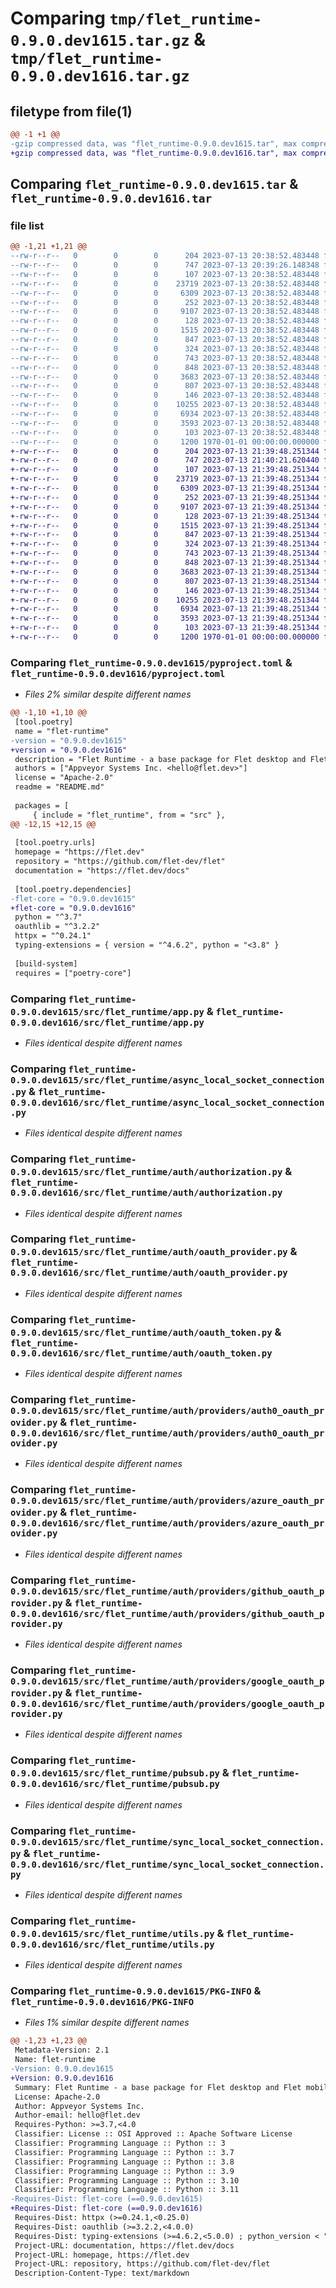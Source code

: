 # Comparing `tmp/flet_runtime-0.9.0.dev1615.tar.gz` & `tmp/flet_runtime-0.9.0.dev1616.tar.gz`

## filetype from file(1)

```diff
@@ -1 +1 @@
-gzip compressed data, was "flet_runtime-0.9.0.dev1615.tar", max compression
+gzip compressed data, was "flet_runtime-0.9.0.dev1616.tar", max compression
```

## Comparing `flet_runtime-0.9.0.dev1615.tar` & `flet_runtime-0.9.0.dev1616.tar`

### file list

```diff
@@ -1,21 +1,21 @@
--rw-r--r--   0        0        0      204 2023-07-13 20:38:52.483448 flet_runtime-0.9.0.dev1615/README.md
--rw-r--r--   0        0        0      747 2023-07-13 20:39:26.148348 flet_runtime-0.9.0.dev1615/pyproject.toml
--rw-r--r--   0        0        0      107 2023-07-13 20:38:52.483448 flet_runtime-0.9.0.dev1615/src/flet_runtime/__init__.py
--rw-r--r--   0        0        0    23719 2023-07-13 20:38:52.483448 flet_runtime-0.9.0.dev1615/src/flet_runtime/app.py
--rw-r--r--   0        0        0     6309 2023-07-13 20:38:52.483448 flet_runtime-0.9.0.dev1615/src/flet_runtime/async_local_socket_connection.py
--rw-r--r--   0        0        0      252 2023-07-13 20:38:52.483448 flet_runtime-0.9.0.dev1615/src/flet_runtime/auth/__init__.py
--rw-r--r--   0        0        0     9107 2023-07-13 20:38:52.483448 flet_runtime-0.9.0.dev1615/src/flet_runtime/auth/authorization.py
--rw-r--r--   0        0        0      128 2023-07-13 20:38:52.483448 flet_runtime-0.9.0.dev1615/src/flet_runtime/auth/group.py
--rw-r--r--   0        0        0     1515 2023-07-13 20:38:52.483448 flet_runtime-0.9.0.dev1615/src/flet_runtime/auth/oauth_provider.py
--rw-r--r--   0        0        0      847 2023-07-13 20:38:52.483448 flet_runtime-0.9.0.dev1615/src/flet_runtime/auth/oauth_token.py
--rw-r--r--   0        0        0      324 2023-07-13 20:38:52.483448 flet_runtime-0.9.0.dev1615/src/flet_runtime/auth/providers/__init__.py
--rw-r--r--   0        0        0      743 2023-07-13 20:38:52.483448 flet_runtime-0.9.0.dev1615/src/flet_runtime/auth/providers/auth0_oauth_provider.py
--rw-r--r--   0        0        0      848 2023-07-13 20:38:52.483448 flet_runtime-0.9.0.dev1615/src/flet_runtime/auth/providers/azure_oauth_provider.py
--rw-r--r--   0        0        0     3683 2023-07-13 20:38:52.483448 flet_runtime-0.9.0.dev1615/src/flet_runtime/auth/providers/github_oauth_provider.py
--rw-r--r--   0        0        0      807 2023-07-13 20:38:52.483448 flet_runtime-0.9.0.dev1615/src/flet_runtime/auth/providers/google_oauth_provider.py
--rw-r--r--   0        0        0      146 2023-07-13 20:38:52.483448 flet_runtime-0.9.0.dev1615/src/flet_runtime/auth/user.py
--rw-r--r--   0        0        0    10255 2023-07-13 20:38:52.483448 flet_runtime-0.9.0.dev1615/src/flet_runtime/pubsub.py
--rw-r--r--   0        0        0     6934 2023-07-13 20:38:52.483448 flet_runtime-0.9.0.dev1615/src/flet_runtime/sync_local_socket_connection.py
--rw-r--r--   0        0        0     3593 2023-07-13 20:38:52.483448 flet_runtime-0.9.0.dev1615/src/flet_runtime/utils.py
--rw-r--r--   0        0        0      103 2023-07-13 20:38:52.483448 flet_runtime-0.9.0.dev1615/src/flet_runtime/version.py
--rw-r--r--   0        0        0     1200 1970-01-01 00:00:00.000000 flet_runtime-0.9.0.dev1615/PKG-INFO
+-rw-r--r--   0        0        0      204 2023-07-13 21:39:48.251344 flet_runtime-0.9.0.dev1616/README.md
+-rw-r--r--   0        0        0      747 2023-07-13 21:40:21.620440 flet_runtime-0.9.0.dev1616/pyproject.toml
+-rw-r--r--   0        0        0      107 2023-07-13 21:39:48.251344 flet_runtime-0.9.0.dev1616/src/flet_runtime/__init__.py
+-rw-r--r--   0        0        0    23719 2023-07-13 21:39:48.251344 flet_runtime-0.9.0.dev1616/src/flet_runtime/app.py
+-rw-r--r--   0        0        0     6309 2023-07-13 21:39:48.251344 flet_runtime-0.9.0.dev1616/src/flet_runtime/async_local_socket_connection.py
+-rw-r--r--   0        0        0      252 2023-07-13 21:39:48.251344 flet_runtime-0.9.0.dev1616/src/flet_runtime/auth/__init__.py
+-rw-r--r--   0        0        0     9107 2023-07-13 21:39:48.251344 flet_runtime-0.9.0.dev1616/src/flet_runtime/auth/authorization.py
+-rw-r--r--   0        0        0      128 2023-07-13 21:39:48.251344 flet_runtime-0.9.0.dev1616/src/flet_runtime/auth/group.py
+-rw-r--r--   0        0        0     1515 2023-07-13 21:39:48.251344 flet_runtime-0.9.0.dev1616/src/flet_runtime/auth/oauth_provider.py
+-rw-r--r--   0        0        0      847 2023-07-13 21:39:48.251344 flet_runtime-0.9.0.dev1616/src/flet_runtime/auth/oauth_token.py
+-rw-r--r--   0        0        0      324 2023-07-13 21:39:48.251344 flet_runtime-0.9.0.dev1616/src/flet_runtime/auth/providers/__init__.py
+-rw-r--r--   0        0        0      743 2023-07-13 21:39:48.251344 flet_runtime-0.9.0.dev1616/src/flet_runtime/auth/providers/auth0_oauth_provider.py
+-rw-r--r--   0        0        0      848 2023-07-13 21:39:48.251344 flet_runtime-0.9.0.dev1616/src/flet_runtime/auth/providers/azure_oauth_provider.py
+-rw-r--r--   0        0        0     3683 2023-07-13 21:39:48.251344 flet_runtime-0.9.0.dev1616/src/flet_runtime/auth/providers/github_oauth_provider.py
+-rw-r--r--   0        0        0      807 2023-07-13 21:39:48.251344 flet_runtime-0.9.0.dev1616/src/flet_runtime/auth/providers/google_oauth_provider.py
+-rw-r--r--   0        0        0      146 2023-07-13 21:39:48.251344 flet_runtime-0.9.0.dev1616/src/flet_runtime/auth/user.py
+-rw-r--r--   0        0        0    10255 2023-07-13 21:39:48.251344 flet_runtime-0.9.0.dev1616/src/flet_runtime/pubsub.py
+-rw-r--r--   0        0        0     6934 2023-07-13 21:39:48.251344 flet_runtime-0.9.0.dev1616/src/flet_runtime/sync_local_socket_connection.py
+-rw-r--r--   0        0        0     3593 2023-07-13 21:39:48.251344 flet_runtime-0.9.0.dev1616/src/flet_runtime/utils.py
+-rw-r--r--   0        0        0      103 2023-07-13 21:39:48.251344 flet_runtime-0.9.0.dev1616/src/flet_runtime/version.py
+-rw-r--r--   0        0        0     1200 1970-01-01 00:00:00.000000 flet_runtime-0.9.0.dev1616/PKG-INFO
```

### Comparing `flet_runtime-0.9.0.dev1615/pyproject.toml` & `flet_runtime-0.9.0.dev1616/pyproject.toml`

 * *Files 2% similar despite different names*

```diff
@@ -1,10 +1,10 @@
 [tool.poetry]
 name = "flet-runtime"
-version = "0.9.0.dev1615"
+version = "0.9.0.dev1616"
 description = "Flet Runtime - a base package for Flet desktop and Flet mobile."
 authors = ["Appveyor Systems Inc. <hello@flet.dev>"]
 license = "Apache-2.0"
 readme = "README.md"
 
 packages = [
     { include = "flet_runtime", from = "src" },
@@ -12,15 +12,15 @@
 
 [tool.poetry.urls]
 homepage = "https://flet.dev"
 repository = "https://github.com/flet-dev/flet"
 documentation = "https://flet.dev/docs"
 
 [tool.poetry.dependencies]
-flet-core = "0.9.0.dev1615"
+flet-core = "0.9.0.dev1616"
 python = "^3.7"
 oauthlib = "^3.2.2"
 httpx = "^0.24.1"
 typing-extensions = { version = "^4.6.2", python = "<3.8" }
 
 [build-system]
 requires = ["poetry-core"]
```

### Comparing `flet_runtime-0.9.0.dev1615/src/flet_runtime/app.py` & `flet_runtime-0.9.0.dev1616/src/flet_runtime/app.py`

 * *Files identical despite different names*

### Comparing `flet_runtime-0.9.0.dev1615/src/flet_runtime/async_local_socket_connection.py` & `flet_runtime-0.9.0.dev1616/src/flet_runtime/async_local_socket_connection.py`

 * *Files identical despite different names*

### Comparing `flet_runtime-0.9.0.dev1615/src/flet_runtime/auth/authorization.py` & `flet_runtime-0.9.0.dev1616/src/flet_runtime/auth/authorization.py`

 * *Files identical despite different names*

### Comparing `flet_runtime-0.9.0.dev1615/src/flet_runtime/auth/oauth_provider.py` & `flet_runtime-0.9.0.dev1616/src/flet_runtime/auth/oauth_provider.py`

 * *Files identical despite different names*

### Comparing `flet_runtime-0.9.0.dev1615/src/flet_runtime/auth/oauth_token.py` & `flet_runtime-0.9.0.dev1616/src/flet_runtime/auth/oauth_token.py`

 * *Files identical despite different names*

### Comparing `flet_runtime-0.9.0.dev1615/src/flet_runtime/auth/providers/auth0_oauth_provider.py` & `flet_runtime-0.9.0.dev1616/src/flet_runtime/auth/providers/auth0_oauth_provider.py`

 * *Files identical despite different names*

### Comparing `flet_runtime-0.9.0.dev1615/src/flet_runtime/auth/providers/azure_oauth_provider.py` & `flet_runtime-0.9.0.dev1616/src/flet_runtime/auth/providers/azure_oauth_provider.py`

 * *Files identical despite different names*

### Comparing `flet_runtime-0.9.0.dev1615/src/flet_runtime/auth/providers/github_oauth_provider.py` & `flet_runtime-0.9.0.dev1616/src/flet_runtime/auth/providers/github_oauth_provider.py`

 * *Files identical despite different names*

### Comparing `flet_runtime-0.9.0.dev1615/src/flet_runtime/auth/providers/google_oauth_provider.py` & `flet_runtime-0.9.0.dev1616/src/flet_runtime/auth/providers/google_oauth_provider.py`

 * *Files identical despite different names*

### Comparing `flet_runtime-0.9.0.dev1615/src/flet_runtime/pubsub.py` & `flet_runtime-0.9.0.dev1616/src/flet_runtime/pubsub.py`

 * *Files identical despite different names*

### Comparing `flet_runtime-0.9.0.dev1615/src/flet_runtime/sync_local_socket_connection.py` & `flet_runtime-0.9.0.dev1616/src/flet_runtime/sync_local_socket_connection.py`

 * *Files identical despite different names*

### Comparing `flet_runtime-0.9.0.dev1615/src/flet_runtime/utils.py` & `flet_runtime-0.9.0.dev1616/src/flet_runtime/utils.py`

 * *Files identical despite different names*

### Comparing `flet_runtime-0.9.0.dev1615/PKG-INFO` & `flet_runtime-0.9.0.dev1616/PKG-INFO`

 * *Files 1% similar despite different names*

```diff
@@ -1,23 +1,23 @@
 Metadata-Version: 2.1
 Name: flet-runtime
-Version: 0.9.0.dev1615
+Version: 0.9.0.dev1616
 Summary: Flet Runtime - a base package for Flet desktop and Flet mobile.
 License: Apache-2.0
 Author: Appveyor Systems Inc.
 Author-email: hello@flet.dev
 Requires-Python: >=3.7,<4.0
 Classifier: License :: OSI Approved :: Apache Software License
 Classifier: Programming Language :: Python :: 3
 Classifier: Programming Language :: Python :: 3.7
 Classifier: Programming Language :: Python :: 3.8
 Classifier: Programming Language :: Python :: 3.9
 Classifier: Programming Language :: Python :: 3.10
 Classifier: Programming Language :: Python :: 3.11
-Requires-Dist: flet-core (==0.9.0.dev1615)
+Requires-Dist: flet-core (==0.9.0.dev1616)
 Requires-Dist: httpx (>=0.24.1,<0.25.0)
 Requires-Dist: oauthlib (>=3.2.2,<4.0.0)
 Requires-Dist: typing-extensions (>=4.6.2,<5.0.0) ; python_version < "3.8"
 Project-URL: documentation, https://flet.dev/docs
 Project-URL: homepage, https://flet.dev
 Project-URL: repository, https://github.com/flet-dev/flet
 Description-Content-Type: text/markdown
```

